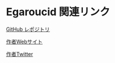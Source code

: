 # Egaroucid 関連リンク



[GitHub レポジトリ](https://github.com/Nyanyan/Egaroucid)



[作者Webサイト](https://nyanyan.dev/ja/)



[作者Twitter](https://twitter.com/takuto_yamana)